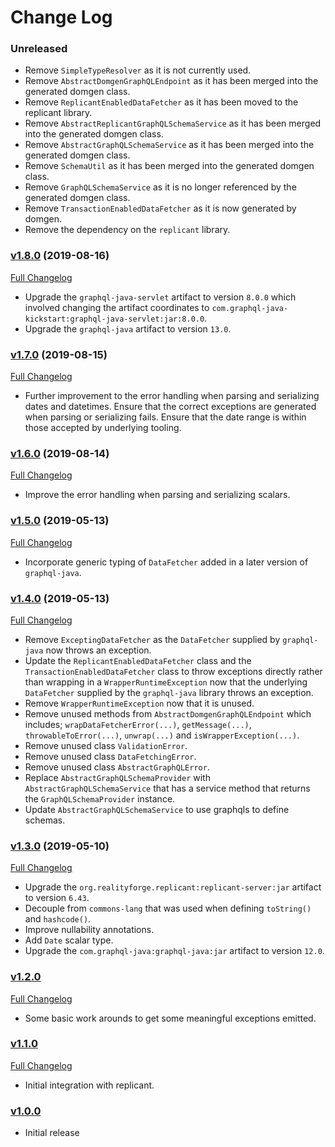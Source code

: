 # Change Log

### Unreleased

* Remove `SimpleTypeResolver` as it is not currently used.
* Remove `AbstractDomgenGraphQLEndpoint` as it has been merged into the generated domgen class.
* Remove `ReplicantEnabledDataFetcher` as it has been moved to the replicant library.
* Remove `AbstractReplicantGraphQLSchemaService` as it has been merged into the generated domgen class.
* Remove `AbstractGraphQLSchemaService` as it has been merged into the generated domgen class.
* Remove `SchemaUtil` as it has been merged into the generated domgen class.
* Remove `GraphQLSchemaService` as it is no longer referenced by the generated domgen class.
* Remove `TransactionEnabledDataFetcher` as it is now generated by domgen.
* Remove the dependency on the `replicant` library.

### [v1.8.0](https://github.com/realityforge/graphql-domgen-support/tree/v1.8.0) (2019-08-16)
[Full Changelog](https://github.com/realityforge/graphql-domgen-support/compare/v1.7.0...v1.8.0)

* Upgrade the `graphql-java-servlet` artifact to version `8.0.0` which involved changing the artifact coordinates to `com.graphql-java-kickstart:graphql-java-servlet:jar:8.0.0`.
* Upgrade the `graphql-java` artifact to version `13.0`.

### [v1.7.0](https://github.com/realityforge/graphql-domgen-support/tree/v1.7.0) (2019-08-15)
[Full Changelog](https://github.com/realityforge/graphql-domgen-support/compare/v1.6.0...v1.7.0)

* Further improvement to the error handling when parsing and serializing dates and datetimes. Ensure that the correct exceptions are generated when parsing or serializing fails. Ensure that the date range is within those accepted by underlying tooling.

### [v1.6.0](https://github.com/realityforge/graphql-domgen-support/tree/v1.6.0) (2019-08-14)
[Full Changelog](https://github.com/realityforge/graphql-domgen-support/compare/v1.5.0...v1.6.0)

* Improve the error handling when parsing and serializing scalars.

### [v1.5.0](https://github.com/realityforge/graphql-domgen-support/tree/v1.5.0) (2019-05-13)
[Full Changelog](https://github.com/realityforge/graphql-domgen-support/compare/v1.4.0...v1.5.0)

* Incorporate generic typing of `DataFetcher` added in a later version of `graphql-java`.

### [v1.4.0](https://github.com/realityforge/graphql-domgen-support/tree/v1.4.0) (2019-05-13)
[Full Changelog](https://github.com/realityforge/graphql-domgen-support/compare/v1.3.0...v1.4.0)

* Remove `ExceptingDataFetcher` as the `DataFetcher` supplied by `graphql-java` now throws an exception.
* Update the `ReplicantEnabledDataFetcher` class and the `TransactionEnabledDataFetcher` class to throw
  exceptions directly rather than wrapping in a `WrapperRuntimeException` now that the underlying `DataFetcher`
  supplied by the `graphql-java` library throws an exception.
* Remove `WrapperRuntimeException` now that it is unused.
* Remove unused methods from `AbstractDomgenGraphQLEndpoint` which includes; `wrapDataFetcherError(...)`,
  `getMessage(...)`, `throwableToError(...)`, `unwrap(...)` and `isWrapperException(...)`.
* Remove unused class `ValidationError`.
* Remove unused class `DataFetchingError`.
* Remove unused class `AbstractGraphQLError`.
* Replace `AbstractGraphQLSchemaProvider` with `AbstractGraphQLSchemaService` that has a service method that
  returns the `GraphQLSchemaProvider` instance.
* Update `AbstractGraphQLSchemaService` to use graphqls to define schemas.

### [v1.3.0](https://github.com/realityforge/graphql-domgen-support/tree/v1.3.0) (2019-05-10)
[Full Changelog](https://github.com/realityforge/graphql-domgen-support/compare/v1.2.0...v1.3.0)

* Upgrade the `org.realityforge.replicant:replicant-server:jar` artifact to version `6.43`.
* Decouple from `commons-lang` that was used when defining `toString()` and `hashcode()`.
* Improve nullability annotations.
* Add `Date` scalar type.
* Upgrade the `com.graphql-java:graphql-java:jar` artifact to version `12.0`.

### [v1.2.0](https://github.com/replicant4j/replicant/tree/v1.2.0)
[Full Changelog](https://github.com/replicant4j/replicant/compare/v1.1.0...v1.2.0)

* Some basic work arounds to get some meaningful exceptions emitted.

### [v1.1.0](https://github.com/replicant4j/replicant/tree/v1.1.0)
[Full Changelog](https://github.com/replicant4j/replicant/compare/v1.0.0...v1.1.0)

* Initial integration with replicant.

### [v1.0.0](https://github.com/replicant4j/replicant/tree/v1.0.0)

* Initial release
